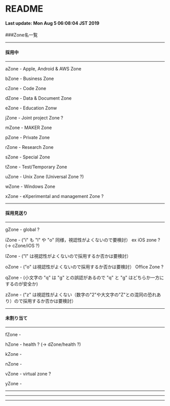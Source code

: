 # __README__

#### Last update: Mon Aug  5 06:08:04 JST 2019

###Zone名一覧

----------
#### 採用中
----------

aZone - Apple, Android & AWS Zone

bZone - Business Zone

cZone - Code Zone

dZone - Data & Document Zone

eZone - Education Zonw

jZone - Joint project Zone ?

mZone - MAKER Zone

pZone - Private Zone

rZone - Research Zone

sZone - Special Zone 

tZone - Test/Temporary Zone

uZone - Unix Zone (Universal Zone ?)

wZone - Windows Zone

xZone - eXperimental and management Zone ?

----------
#### 採用見送り
----------

gZone - global ? 

iZone - ("i" も "l" や "o" 同様，視認性がよくないので要検討） ex iOS zone ? (-> cZone/iOS ?)

lZone - ("l" は視認性がよくないので採用するか否かは要検討）

oZone - ("o" は視認性がよくないので採用するか否かは要検討） Office Zone ?

qZone - (小文字の "q" は "g" との誤認があるので "q" と "g" はどちらか一方にするのが安全か) 

zZone - ("z" は視認性がよくない（数字の"2"や大文字の"Z"との混同の恐れあり）ので採用するか否かは要検討）


----------
#### 未割り当て
----------

fZone - 

hZone - health ? (-> dZone/health ?)

kZone - 

nZone - 

vZone - virtual zone ?

yZone -

----------


----------------------------------------

----

